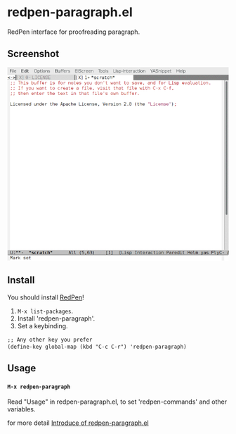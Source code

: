 # redpen-paragraph.el

RedPen interface for proofreading paragraph.


## Screenshot

![redpen-paragraph](image/redpen-paragraph.gif)

## Install

You should install [RedPen](http://redpen.cc/)!

1. `M-x list-packages`.
2. Install 'redpen-paragraph'.
3. Set a keybinding.
```emacs-lisp
;; Any other key you prefer
(define-key global-map (kbd "C-c C-r") 'redpen-paragraph)
```

## Usage

#### `M-x redpen-paragraph`

Read "Usage" in redpen-paragraph.el,
to set 'redpen-commands' and other variables.

for more detail
[Introduce of redpen-paragraph.el](http://karronoli.github.io/article/redpen-paragraph-en.html)
